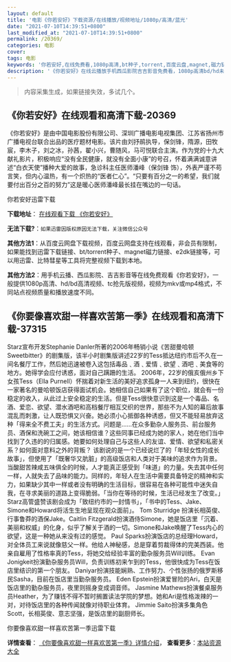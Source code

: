 ```yaml
---
layout: default
title: '电影《你若安好》下载资源/在线播放/视频地址/1080p/高清/蓝光'
date: "2021-07-10T14:39:51+0800"
last_modified_at: "2021-07-10T14:39:51+0800"
permalink: /20369/
categories: 电影
cover:
tags: 电影
keywords: '你若安好,在线免费看,1080p高清,bt种子,torrent,百度云盘,magnet,磁力链,迅雷下载资源'
description: '《你若安好》在线云播放手机西瓜影院吉吉影音免费看，1080p高清bd/hd未删减完整版和tc抢先枪版，mkv/mp4格式，附带bt/torrent种子、magnet/磁力链、百度云盘、网盘资源迅雷下载链接'
---
```


>内容采集生成，如果链接失效，多试几个。


## 《你若安好》在线观看和高清下载-20369

《你若安好》是由中国电影股份有限公司、深圳广播电影电视集团、江苏省扬州市广播电视台联合出品的医疗题材电影。该片由刘抒鹃执导，保剑锋，隋源，田牧宸，李木子，刘之冰，孙茜，翟小兴，曹随风，马可悦联合主演。作为党的十九大献礼影片，积极响应“没有全民健康，就没有全面小康”的号召，怀着满满诚意讲述“白衣天使”播种大爱的故事，急诊科主任医师潘峰（保剑锋 饰），外表严谨不苟言笑，但内心温热，有一个炽热的“医者仁心”。“只要有百分之一的希望，我们就要付出百分之百的努力”这是暖心医师潘峰最长挂在嘴边的一句话。


你若安好迅雷下载

**下载地址**： [在线观看下载 《你若安好》](https://www.993dy.com//vod-detail-id-28756.html) 


**无法下载?**：`如果迅雷因版权原因无法下载，关注微信公众号 `

**其他方法1**：从百度云网盘下载视频，百度云网盘支持在线观看，非会员有限制，如果能找到迅雷下载链接、bt/torrent种子、magnet磁力链接、e2dk链接等，可以用迅雷、比特彗星等工具将完整视频下载到本地。

**其他方法2**：用手机云播、西瓜影院、吉吉影音等在线免费观看《你若安好》，一般提供1080p高清、hd/bd高清视频、tc抢先版视频，视频为mkv或mp4格式，不同站点视频质量和播放速度不同。


## 《你要像喜欢甜一样喜欢苦第一季》在线观看和高清下载-37315

Starz宣布开发Stephanie Danler所著的2006年畅销小说《苦甜曼哈顿 Sweetbitter》的剧集版，该半小时剧集版讲述22岁的Tess抵达纽约市后不久在一间名餐厅工作，然后她迅速被卷入这包括毒品﹑酒﹑爱情﹑欲望﹑酒吧﹑美食等的地方。她得学会应付诱惑，面对自己蹒跚的生活。      2006年，22岁的俄亥俄州乡下女孩Tess（Ella Purnell）怀揣着对新生活的美好追求孤身一人来到纽约，很快在一家著名的曼哈顿饭店获得面试机会。她相信自己如果有了这个职位，就会有一份稳定的收入，从此过上安全稳定的生活。但是Tess很快意识到这是一个毒品、名酒、爱恋、欲望、潜水酒吧和高档餐厅相互交织的世界，那些不为人知的幕后故事混乱而刺激，让人既恐惧又兴奋。她必须小心抵御各种诱惑，但又不能轻易放弃这种「得来全不费工夫」的生活方式。问题是……在众多勤杂人服务员、前台服务员、酒保和洗碗工之间，她该相信谁？这些同事已经成为她的家人，她在他们当中找到了久违的的归属感。她要如何处理自己与这些人的友谊、爱情、欲望和私密关系？如何面对意料之外的背叛？      该剧说的是一个已经说烂了的「年轻女性的成长故事」，但使用了「既奢华又肮脏」的高级饭店和人类对于美味的追求作为背景。当酸甜苦辣咸五味俱全的时候，人才能真正感受到「味道」的力量。失去其中任何一样，人就失去了品味的能力。同样的，年轻人在生活中需要具备特定的精神和实力，如果缺少其中一样或者没有明确的生活目标，很容易在各种可能性中迷失自我，在寻求美丽的道路上变得脆弱。「当你在等待的时候，生活已经发生了改变。」Starz高管盛赞该剧会成为「致纽约市的一封情书」，「书中的Tess、Jake、Simone和Howard将活生生地呈现在观众面前」。      Tom Sturridge 扮演长相英俊、行事鲁莽的酒保Jake。Caitlin Fitzgerald扮演酒侍Simone，她是饭店里「沉着、美丽和权威」的化身，似乎了解关于酒的一切。Simone和Jake唤醒了Tess内心的欲望，这是一种她从来没有过的感觉。      Paul Sparks扮演饭店的总经理Howard，对全体员工来说就像慈父一样。他给人神秘感，总是穿着剪裁得体的完美西装。他亲自雇用了性格率真的Tess，将她交给经验丰富的勤杂服务员Will训练。      Evan Jonigkeit扮演勤杂服务员Will，负责训练初来乍到的Tess，他很快成为Tess在饭店里结识的第一个朋友。      Daniyar扮演技能娴熟、工作努力、个性张扬的俄罗斯移民Sasha，目前在饭店里当勤杂服务员。      Eden Epstein扮演爱冒险的Ari，白天是饭店里的勤杂服务员，夜里则摇身变成调音师。      Jasmine Mathews扮演餐桌服务员Heather，为了赚钱不得不暂时搁置读法学院的梦想。她和Ari是性格泼辣的一对，对待饭店里的各种传闻就像对待职业体育。      Jimmie Saito扮演多集角色Scott，长相英俊、意志坚强，是饭店里的副厨师长。


你要像喜欢甜一样喜欢苦第一季迅雷下载

**详情查看**： [《你要像喜欢甜一样喜欢苦第一季》详情介绍](/movie/37315/)， **查看更多**：[本站资源大全](/movie/t/all/)

